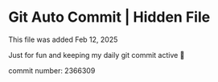 # Git Auto Commit | Hidden File

This file was added Feb 12, 2025

Just for fun and keeping my daily git commit active 🤪

commit number: 2366309
